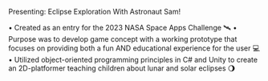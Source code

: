 Presenting: Eclipse Exploration With Astronaut Sam!

• Created as an entry for the 2023 NASA Space Apps Challenge 🛰️
• Purpose was to develop game concept with a working prototype that focuses on providing both a fun AND educational experience for the user 💻
• Utilized object-oriented programming principles in C# and Unity to create an 2D-platformer teaching children about lunar and solar eclipses 🌖

